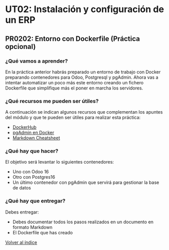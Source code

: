 # UT02: Instalación y configuración de un ERP

## PR0202: Entorno con Dockerfile (**Práctica opcional**)

### ¿Qué vamos a aprender?

En la práctica anterior habrás preparado un entorno de trabajo con Docker preparando contenedores para Odoo, Postgresql y pgAdmin. Ahora vas a intentar automatizar un poco más este entorno creando un fichero Dockerfile que simplifique más el poner en marcha los servidores.

### ¿Qué recursos me pueden ser útiles?

A continuación se indican algunos recursos que complementan los apuntes del módulo y que te pueden ser útiles para realizar esta práctica:

- [DockerHub](https://hub.docker.com/)
- [pgAdmin en Docker](https://medium.com/@marvinjungre/get-postgresql-and-pgadmin-4-up-and-running-with-docker-4a8d81048aea)
- [Markdown Cheatsheet](https://commonmark.org/help/)

### ¿Qué hay que hacer?

El objetivo será levantar lo siguientes contenedores:

- Uno con Odoo 16 
- Otro con Postgres16
- Un último contenedor con pgAdmin que servirá para gestionar la base de datos

### ¿Qué hay que entregar?

Debes entregar:

- Debes documentar todos los pasos realizados en un documento en formato Markdown
- El Dockerfile que has creado



[Volver al índice](../index.html)